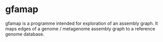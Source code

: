 # gfamap

gfamap is a programme intended for exploration of an assembly graph. It maps edges of a genome / metagenome assembly graph to a reference genome database.